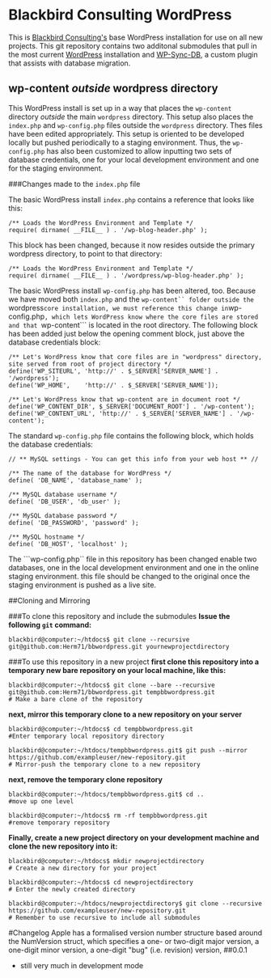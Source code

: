 # Blackbird Consulting WordPress
This is [Blackbird Consulting's](www.blackbirdconsult.com) base WordPress installation for use on all new projects. This git repository contains two additonal submodules that pull in the most current [WordPress](https://github.com/WordPress/WordPress) installation and [WP-Sync-DB](https://github.com/wp-sync-db/wp-sync-db), a custom plugin that assists with database migration.

## wp-content *outside* wordpress directory

This WordPress install is set up in a way that places the ```wp-content``` directory *outside* the main ```wordpress``` directory. This setup also places the ```index.php``` and ```wp-config.php``` files outside the ```wordpress``` directory. Thes files have been edited appropriately. This setup is oriented to be developed locally but pushed periodically to a staging environment. Thus, the ```wp-config.php``` has also been customized to allow inputting two sets of database credentials, one for your local development environment and one for the staging environment. 

###Changes made to the ```index.php``` file

The basic WordPress install ```index.php``` contains a reference that looks like this:

    /** Loads the WordPress Environment and Template */
    require( dirname( __FILE__ ) . '/wp-blog-header.php' );
    
This block has been changed, because it now resides outside the primary wordpress directory, to point to that directory:

    /** Loads the WordPress Environment and Template */
    require( dirname( __FILE__ ) . '/wordpress/wp-blog-header.php' );
    
The basic WordPress install ```wp-config.php``` has been altered, too. Because we have moved both ```index.php``` and the ```wp-content`` folder outside the ```wordpress``` core installation, we must reference this change in ```wp-config.php```, which lets WordPress know where the core files are stored and that ```wp-content``` is located in the root directory. The following block has been added just below the opening comment block, just above the database credentials block:

    /** Let's WordPress know that core files are in "wordpress" directory, site served from root of project directory */
    define('WP_SITEURL', 'http://' . $_SERVER['SERVER_NAME'] . '/wordpress');
    define('WP_HOME',    'http://' . $_SERVER['SERVER_NAME']);

    /** Let's WordPress know that wp-content are in document root */
    define('WP_CONTENT_DIR', $_SERVER['DOCUMENT_ROOT'] . '/wp-content');
    define('WP_CONTENT_URL', 'http://' . $_SERVER['SERVER_NAME'] . '/wp-content');
    
The standard ```wp-config.php``` file contains the following block, which holds the database credentials:

    // ** MySQL settings - You can get this info from your web host ** //

    /** The name of the database for WordPress */
    define( 'DB_NAME', 'database_name' );

    /** MySQL database username */
    define( 'DB_USER', 'db_user' );

    /** MySQL database password */
    define( 'DB_PASSWORD', 'password' );

    /** MySQL hostname */
    define( 'DB_HOST', 'localhost' );
    
The ```wp-config.php`` file in this repository has been changed enable two databases, one in the local development environment and one in the online staging environment. this file should be changed to the original once the staging environment is pushed as a live site.




##Cloning and Mirroring

###To clone this repository and include the submodules
**Issue the following ```git``` command:**

    blackbird@computer:~/htdocs$ git clone --recursive git@github.com:Herm71/bbwordpress.git yournewprojectdirectory

###To use this repository in a new project
**first clone this repository into a temporary new bare repository on your local machine, like this:**

    blackbird@computer:~/htdocs$ git clone --bare --recursive git@github.com:Herm71/bbwordpress.git tempbbwordpress.git
    # Make a bare clone of the repository

**next, mirror this temporary clone to a new repository on your server**

    blackbird@computer:~/htdocs$ cd tempbbwordpress.git
    #Enter temporary local repository directory
        
    blackbird@computer:~/htdocs/tempbbwordpress.git$ git push --mirror https://github.com/exampleuser/new-repository.git
    # Mirror-push the temporary clone to a new repository

**next, remove the temporary clone repository**

    blackbird@computer:~/htdocs/tempbbwordpress.git$ cd ..
    #move up one level

    blackbird@computer:~/htdocs$ rm -rf tempbbwordpress.git
    #remove temporary repository

**Finally, create a new project directory on your development machine and clone the new repository into it:**

    blackbird@computer:~/htdocs$ mkdir newprojectdirectory
    # Create a new directory for your project

    blackbird@computer:~/htdocs$ cd newprojectdirectory
    # Enter the newly created directory

    blackbird@computer:~/htdocs/newprojectdirectory$ git clone --recursive https://github.com/exampleuser/new-repository.git
    # Remember to use recursive to include all submodules

#Changelog
Apple has a formalised version number structure based around the NumVersion struct, which specifies a one- or two-digit major version, a one-digit minor version, a one-digit "bug" (i.e. revision) version,
##0.0.1
- still very much in development mode